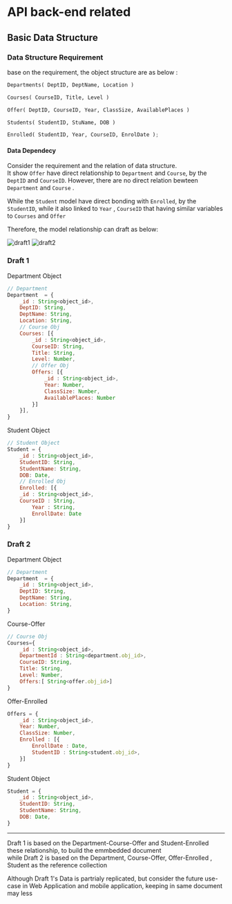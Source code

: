 # API back-end related

## Basic Data Structure

### Data Structure Requirement

base on the requirement, the object structure are as below : 

```python
Departments( DeptID, DeptName, Location )

Courses( CourseID, Title, Level )

Offer( DeptID, CourseID, Year, ClassSize, AvailablePlaces )

Students( StudentID, StuName, DOB )

Enrolled( StudentID, Year, CourseID, EnrolDate );
```

#### Data Dependecy

Consider the requirement and the relation of data structure.\
It show `Offer` have direct relationship to `Department` and `Course`, by the `DeptID` and `CourseID`. However, there are no direct relation bewteen `Department` and `Course` .

While the `Student` model have direct bonding with `Enrolled`, by the `StudentID`, while it also linked to `Year` , `CourseID` that having similar variables to `Courses` and `Offer`

Therefore, the model relationship can draft as below:

![draft1](./draft1.jpg)
![draft2](./draft2.jpg)


### Draft 1

Department Object
```js
// Department 
Department  = {
    _id : String<object_id>,
    DeptID: String,
    DeptName: String,
    Location: String,
    // Course Obj
    Courses: [{
        _id : String<object_id>,
        CourseID: String,
        Title: String,
        Level: Number,
        // Offer Obj
        Offers: [{ 
            _id : String<object_id>,
            Year: Number,
            ClassSize: Number,
            AvailablePlaces: Number
        }] 
    }], 
}
```

Student Object
```js
// Student Object
Student = {
    _id : String<object_id>,
    StudentID: String,
    StudentName: String,
    DOB: Date,
    // Enrolled Obj
    Enrolled: [{
    _id : String<object_id>,
    CourseID : String,
        Year : String,
        EnrollDate: Date
    }] 
}
```

### Draft 2

Department Object
```js
// Department 
Department  = {
    _id : String<object_id>,
    DeptID: String,
    DeptName: String,
    Location: String,
}
```

Course-Offer
```js
// Course Obj
Courses={
    _id : String<object_id>,
    DepartmentId : String<department.obj_id>,
    CourseID: String,
    Title: String,
    Level: Number,
    Offers:[ String<offer.obj_id>]
}
```

Offer-Enrolled
```js
Offers = { 
    _id : String<object_id>,
    Year: Number,
    ClassSize: Number,
    Enrolled : [{
        EnrollDate : Date,
        StudentID : String<student.obj_id>,
    }]
}

```
Student Object
```js
Student = {
    _id : String<object_id>,
    StudentID: String,
    StudentName: String,
    DOB: Date,
}
```
----

Draft 1 is based on the Department-Course-Offer and Student-Enrolled these relationship, to build the emmbedded document\
 while Draft 2 is based on the Department, Course-Offer, Offer-Enrolled , Student as the reference collection

Although Draft 1's Data is partrialy replicated, but consider the future use-case in Web Application and mobile application, keeping in same document may less 